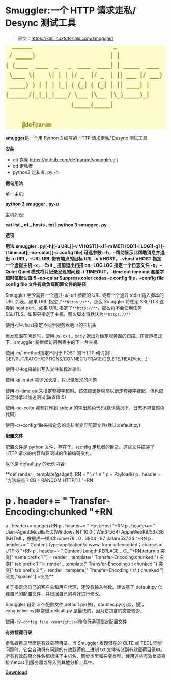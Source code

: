 # Smuggler:一个 HTTP 请求走私/ Desync 测试工具

> 原文：<https://kalilinuxtutorials.com/smuggler/>

[![](img/a74f5b02ca67604ba7f8740157f19807.png)](https://blogger.googleusercontent.com/img/a/AVvXsEjzPprHIO2g-_7foAnynY6UuZSvFEUBaIwwMIjHCNyqogxx4S2BEFXtK_2_YzS3Eqg7G-br4jOmBK0T8Us_kY8MCpbM2929ivH9zHNYUTT0o5vmwIjxmforT9f5Zqn2q9dc_dDRX-4Btu4WQvOCiho6xMrywPG0plbKP4E1HHib8X5Asc-5UAx7nbpU=s728)

**smugger**是一个用 Python 3 编写的 HTTP 请求走私/ Desync 测试工具

**安装**

*   git 克隆 https://github.com/defparam/smuggler.git
*   cd 走私者
*   python3 走私者. py -h

**例句用法**

单一主机:

**python 3 smugger . py-u**

主机列表:

**cat list _ of _ hosts . txt | python 3 smugger . py**

**选项**

**用法:smuggler . py[-h][-u URL][-v VHOST][-x][-m METHOD][-l LOG][-q]
[-t time out][–no-color][-c config file]
可选参数:
-h，–帮助显示此帮助消息并退出
-u URL，–URL URL 带有端点的目标 URL
-v VHOST，–vhost VHOST
指定一个虚拟主机
-x，–Exit _ 提前退出扫描 on –LOG LOG 指定一个日志文件
-q，–Quiet Quiet 模式将只记录发现的问题
-t TIMEOUT，–time out time out
套接字超时值默认值:5
–no-color Suppress color codes
-c config file，–config file config file
文件有效负载配置文件的路径**

Smuggler 至少需要一个通过-u/–url 参数的 URL 或者一个通过 stdin 输入脚本的 URL 列表。如果 URL 指定了`**https://**`，那么 Smuggler 将使用 SSL/TLS 连接到 host:port。如果 URL 指定了`**http://**`，那么将不会使用任何 SSL/TLS。如果只指定了主机，那么脚本将默认为`**https://**`

使用-v/–vhost<host>指定不同于服务器地址的主机头</host>

当发现潜在问题时，使用-x/–exit _ early 退出对给定服务器的扫描。在管道模式下，smuggler 将继续访问列表中的下一台主机

使用-m/–method<method>指定不同于 POST 的 HTTP 动词(即 GET/PUT/PATCH/OPTIONS/CONNECT/TRACE/DELETE/HEAD/etc…)</method>

使用-l/–log<file>将输出写入文件和标准输出</file>

使用-q/–quiet 减少冗长度，只记录发现的问题

使用-t/–time out<value>来指定套接字超时。该值应该足够高以断定套接字挂起，但也应该足够低以加速测试(缺省值:5)</value>

使用–no-color 抑制打印到 stdout 的输出颜色代码(默认情况下，日志不包含颜色代码)

使用-c/–config file<configfile>来指定您的走私者变异配置文件(默认:default.py)</configfile>

**配置文件**

配置文件是 python 文件，存在于。/config 走私者的目录。这些文件描述了 HTTP 请求的内容和要测试的传输编码变化。

以下是 default.py 的示例内容:

**def render _ template(gadget):
RN = " \ r \ n "
p = Payload()
p . header = "方法端点？CB = RANDOM HTTP/1.1 "+RN
# p . header+= " Transfer-Encoding:chunked "+RN
p . header+= gadget+RN
p . header+= " Host:Host "+RN
p . header+= " User-Agent:Mozilla/5.0(Windows NT 10.0；Win64x64) AppleWebKit/537.36 (KHTML，像壁虎一样)Chrome/78 . 0 . 3904 . 87 Safari/537.36 "+RN
p . header+= " Content-type:application/x-www-form-urlencoded；charset = UTF-8 "+RN
p . header+= " Content-Length:REPLACE _ CL "+RN
return p
突变[" name prefix 1 "] = render _ template(" Transfer-Encoding:chunked ")
突变[" tab prefix 1 "]= render _ template(" Transfer-Encoding:\ t chunked ")
突变[" tab prefix 2 "]= render _ template(" Transfer-Encoding \ t:\ t chunked ")
突变["space1"] =突变**

关于指定您自己的客户头和用户代理，还没有输入参数。建议基于 default.py 创建自己的配置文件，并根据自己的喜好进行修改。

Smuggler 自带 3 个配置文件:default.py(快)，doubles.py(小众，慢)，exhaustive.py(非常慢)default.py 是最快的，因为它包含的突变较少。

使用`-c/–config file <configfile>`命令行选项指定配置文件

**有效载荷目录**

走私者目录里面是有效载荷目录。当 Smuggler 发现潜在的 CLTE 或 TECL 同步问题时，它会自动将有问题的有效载荷的二进制 txt 文件转储到有效载荷目录中。所有有效载荷文件名都标注了主机名、同步类型和突变类型。使用这些有效负载直接 netcat 到服务器或导入到其他分析工具中。

[**Download**](https://github.com/defparam/smuggler)
